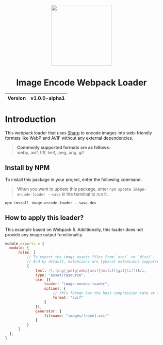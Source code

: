 <div align="center">
  <img width="200px" src="https://github.com/user-attachments/assets/3933881e-5d7f-4675-a4d1-1e67d7d0778e">
  <h1>Image Encode Webpack Loader</h1>
  <table>
        <thead>
          <tr>
            <th>Version</th>
            <th>v1.0.0-alpha1</th>
          </tr>
        </tbody>
    </table>
</div>

# Introduction
This webpack loader that uses [Sharp](https://sharp.pixelplumbing.com/) to encode images into web-friendly formats like WebP and AVIF without any external dependencies.

> __Commonly supported formats are as follows__:<br>
> webp, avif, tiff, heif, jpeg, png, gif

## Install by NPM
To install this package in your project, enter the following command.

> When you want to update this package, enter `npm update image-encode-loader --save` in the terminal to run it.

```
npm install image-encode-loader --save-dev
```

## How to apply this loader?
This example based on Webpack 5. Additionally, this loader does not provide any image output functionality.

```cjs
module.exports = {
  module: {
      rules: [
          // To export the image assets files from `src/` to `dist/`.
          // And by default, extensions are typical extensions supported by Chrome.
          {
              test: /\.(png|jpe?g|webp|avif|hei[cf]|gif|tiff)$/i,
              type: "asset/resource",
              use: [{
                  loader: "image-encode-loader",
                  options: {
                      // This format has the best compression rate at the moment.
                      format: "avif"
                  }
              }],
              generator: {
                  filename: "images/[name].avif"
              }
          }
      ]
  },
}
```